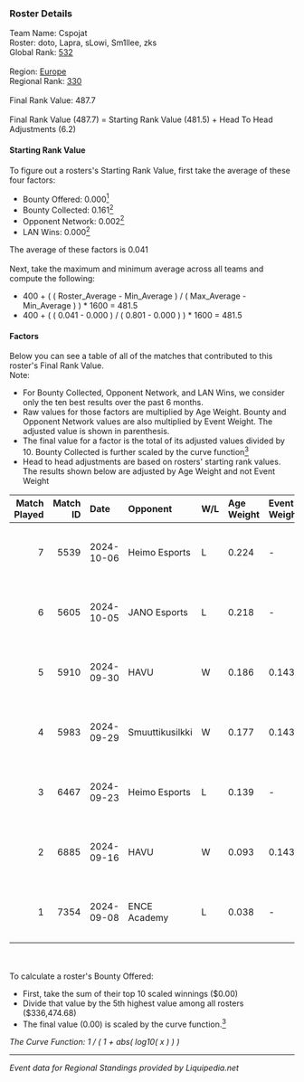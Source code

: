 ### Roster Details<br />
Team Name: Cspojat<br />
Roster: doto, Lapra, sLowi, Sm1llee, zks<br />
Global Rank: [532](../standings_global.md)<br />
<br />
Region: [Europe]( ../standings_europe.md)<br />
Regional Rank: [330]( ../standings_europe.md)<br />
<br />
Final Rank Value:  487.7<br />
<br />
Final Rank Value (487.7) = Starting Rank Value (481.5) + Head To Head Adjustments (6.2)<br />

#### Starting Rank Value<br />
To figure out a rosters's Starting Rank Value, first take the average of these four factors:<br />
- Bounty Offered: 0.000[<sup>1</sup>](#table2)
- Bounty Collected: 0.161[<sup>2</sup>](#table1)
- Opponent Network: 0.002[<sup>2</sup>](#table1)
- LAN Wins: 0.000[<sup>2</sup>](#table1)

The average of these factors is 0.041<br />
<br />
Next, take the maximum and minimum average across all teams and compute the following:<br />
- 400 + ( ( Roster_Average - Min_Average ) / ( Max_Average - Min_Average ) ) * 1600 = 481.5
- 400 + ( ( 0.041 - 0.000 ) / ( 0.801 - 0.000 ) ) * 1600 = 481.5


#### Factors<br />
Below you can see a table of all of the matches that contributed to this roster's Final Rank Value.<br />
Note:<br />

- For Bounty Collected, Opponent Network, and LAN Wins, we consider only the ten best results over the past 6 months.
- Raw values for those factors are multiplied by Age Weight. Bounty and Opponent Network values are also multiplied by Event Weight. The adjusted value is shown in parenthesis.
- The final value for a factor is the total of its adjusted values divided by 10. Bounty Collected is further scaled by the curve function[<sup>3</sup>](#curveFunction)
- Head to head adjustments are based on rosters' starting rank values. The results shown below are adjusted by Age Weight and not Event Weight
<span id="table1"></span><br />


| Match Played | Match ID | Date       | Opponent        | W/L | Age Weight | Event Weight | Bounty Collected | Opponent Network | LAN Wins  | H2H Adj. | Roster                              |
| -: | -: | :- | :- | :- | :- | :- | :- | :- | :- | -: | :- |
|            7 |     5539 | 2024-10-06 | Heimo Esports   | L   | 0.224      | -            | -                | -                | -         |    -1.33 | doto, Lapra, sLowi, Sm1llee, zks    |
|            6 |     5605 | 2024-10-05 | JANO Esports    | L   | 0.218      | -            | -                | -                | -         |    -0.56 | doto, Lapra, sLowi, Sm1llee, zks    |
|            5 |     5910 | 2024-09-30 | HAVU            | W   | 0.186      | 0.143        | 0.002 (0.000)    | 0.378 (0.010)    | 0 (0.000) |     4.25 | doto, Lapra, sLowi, Sm1llee, zks    |
|            4 |     5983 | 2024-09-29 | Smuuttikusilkki | W   | 0.177      | 0.143        | 0.000 (0.000)    | 0.224 (0.006)    | 0 (0.000) |     2.70 | doto, Lapra, m0n0xx, sLowi, Sm1llee |
|            3 |     6467 | 2024-09-23 | Heimo Esports   | L   | 0.139      | -            | -                | -                | -         |    -0.81 | doto, Lapra, m4tthi, Sm1llee, zks   |
|            2 |     6885 | 2024-09-16 | HAVU            | W   | 0.093      | 0.143        | 0.002 (0.000)    | 0.378 (0.005)    | 0 (0.000) |     2.13 | doto, Lapra, sLowi, Sm1llee, zks    |
|            1 |     7354 | 2024-09-08 | ENCE Academy    | L   | 0.038      | -            | -                | -                | -         |    -0.16 | doto, Lapra, sLowi, Sm1llee, zks    |

<br />
<span id="table2"></span><br />
To calculate a roster's Bounty Offered:<br />

- First, take the sum of their top 10 scaled winnings ($0.00)
- Divide that value by the 5th highest value among all rosters ($336,474.68)
- The final value (0.00) is scaled by the curve function.[<sup>3</sup>](#curveFunction)

<span id="curveFunction"></span>_The Curve Function: 1 / ( 1 + abs( log10( x ) ) )_<br />

---
_Event data for Regional Standings provided by Liquipedia.net_<br />

